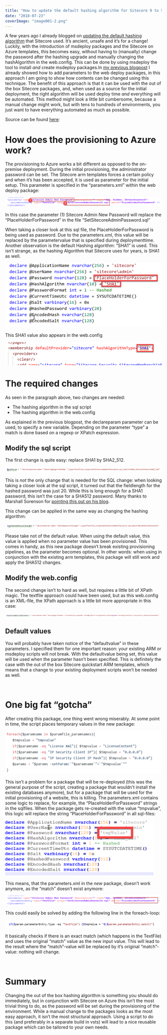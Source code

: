 ```yaml
---
title: "How to update the default hashing algorithm for Sitecore 9 to SHA512 using msdeploy"
date: "2018-07-23"
coverImage: "image001-2.png"
---
```


A few years ago I already blogged on [updating the default hashing algorithm](http://blog.baslijten.com/sitecore-security-1-how-to-replace-the-password-hashing-algorithm/) that Sitecore used. It’s ancient, unsafe and it’s for a change! Luckily, with the introduction of msdeploy packages and the Sitecore on Azure templates, this becomes easy, without having to (manually) change the password after the hashing upgrade and manually changing the hashAlgorithm in the web.config. This can be done by using msdeploy the tool to install _and_ create msdeploy packages.In [my previous blogpost](http://blog.baslijten.com/how-to-deploy-sitecore-web-deploy-packages-using-the-vsts-azure-app-service-task/) I already showed how to add parameters to the web deploy packages, in this approach I am going to show how contents can be changed using this technique. The benefit of this approach is that it can be used with the out of the box Sitecore packages, and, when used as a source for the initial deployment, the right algorithm will be used deploy time _and_ everything will be automated. This method might look a little bit cumbersome, because a manual change might work, but with tens to hundreds of environments, you just want to have everything automated as much as possible.

Source can be found [here](https://github.com/BasLijten/sitecore-create-packages):

# How does the provisioning to Azure work?

The provisioning to Azure works a bit different as opposed to the on-premise deployment. During the initial provisioning, the administrator password can be set. The Sitecore arm templates forces a certain policy and when it’s has been accepted, it is used as parameter for the initial setup. This parameter is specified in the “parameters.xml” within the web deploy package:

![](images/img_5b558409170b1.png)

In this case the parameter (1) Sitecore Admin New Password will replace the “PlaceHolderForPassword” in the file “SetSitecoreAdminPassword.sql”

When taking a closer look at this sql file, the PlaceHolderForPassword is being used as password. Due to the parameters.xml, this value will be replaced by the parametervalue that is specified during deploymenttime. Another observation is the default Hashing algorithm: “SHA1” is used. This isn’t strange, as the hashing Algorithm that Sitecore uses for years, is SHA1 as well.

![](images/img_5b55841b4b321.png)

This SHA1 value also appears in the web.config

![](images/img_5b55843099aa5.png)

# The required changes

As seen in the paragraph above, two changes are needed:

- The hashing algorithm in the sql script
- The hashing algorithm in the web.config

As explained in the previous blogpost, the declareparam parameter can be used, to specify a new variable. Depending on the parameter “type” a match is done based on a regexp or XPatch expression.

## Modify the sql script

The first change is quite easy: replace SHA1 by SHA2\_512.

![](images/img_5b5584475d03c.png)

This is _not_ the only change that is needed for the SQL change: when looking taking a closer look at the sql script, it turned out that the fieldlength for the hashed password was just 20. While this is long enough for a SHA1 password, this isn’t the case for a SHA512 password. Many thanks to Marshall Sorenson for [pointing this out on his blog](https://blogs.perficient.com/sitecore/2018/06/20/upgrading-the-password-hashing-algorithm-for-sitecore-9-installs/).

This change can be applied in the same way as changing the hashing algorithm:

![](images/img_5b55845538133.png)

Please take not of the default value. When using the default value, this value is applied when no parameter value has been provisioned. This comes in handy, as this new package doesn’t break existing provisioning pipelines, as the parameter becomes optional. In other words: when using in conjunction with the existing arm templates, this package will still work and apply the SHA512 changes.

## Modify the web.config

The second change isn’t to hard as well, but requires a little bit of XPath magic. The textfile approach could have been used, but as this web.config is an XML-file, the XPath approach is a little bit more appropriate in this case:

![](images/img_5b55846637634.png)

## Default values

You will probably have taken notice of the “defaultvalue” in these parameters. I specified them for one important reason: your existing ARM or msdeploy scripts will not break. With the defaultvalue being set, this value will be used when the parameter hasn’t been specified. This is definitely the case with the out of the box Sitecore quickstart ARM templates, which means that a change to your existing deployment scripts won’t be needed as well.

 

# One big fat “gotcha”

After creating this package, one thing went wrong miserably. At some point in time, the script places temporary values in the new package:

![](images/img_5b558479dcf83.png)

This isn’t a problem for a package that will be re-deployed (this was the general purpose of the script, creating a package that wouldn’t install the existing databases anymore), but for a package that will be used for the initial provisioning of a website, this is killing. The parameters.xml contains some logic to replace, for example, the “PlaceHolderForPassword” strings in the sqlfiles. When the package gets re-created with the value “tmpvalue”, this logic will replace the string “PlaceHolderForPassword” in all sql-files:

![](images/img_5b5584918c2cc.png)

This means, that the parameters.xml in the _new_ package, doesn’t work anymore, as the “match” doesn’t exist anymore:

![](images/img_5b5584a022201.png)

This could easily be solved by adding the following line in the foreach-loop:

![](images/img_5b5584b04f876.png)

It basically checks if there is an exact match (which happens in the TextFile) and uses the original “match” value as the new input value. This will lead to the result where the “match”-value will be replaced by it’s original “match”-value: nothing will change.

 

# Summary

Changing the out of the box hashing algorithm is something you should do immediately, but in conjunction with Sitecore on Azure this isn’t the most trivial thing to do, as the password will be set during the provisioning of the environment. While a manual change to the packages looks as the most easy approach, it isn’t the most structural approach. Using a script to do this (and preferably in a separate build in vsts) will lead to a nice reusable package which can be tailored to your own needs.
